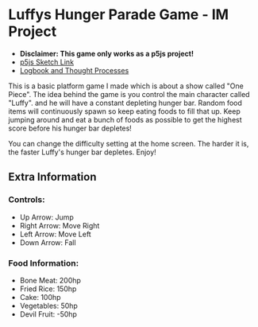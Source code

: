 # Luffys Hunger Parade Game - IM Project
- **Disclaimer: This game only works as a p5js project!** 
- [p5js Sketch Link](https://editor.p5js.org/awesomeadi00/sketches/jBd7BAc3E)
- [Logbook and Thought Processes](https://intro.nyuadim.com/2023/03/07/midterm-final-project/)

This is a basic platform game I made which is about a show called "One Piece". The idea behind the game is you control the main character called "Luffy". and he will have a constant depleting hunger bar. Random food items will continuously spawn so keep eating foods to fill that up. Keep jumping around and eat a bunch of foods as possible to get the highest score before his hunger bar depletes!

You can change the difficulty setting at the home screen. The harder it is, the faster Luffy's hunger bar depletes. Enjoy!

## Extra Information
### Controls:
- Up Arrow: Jump
- Right Arrow: Move Right
- Left Arrow: Move Left
- Down Arrow: Fall

### Food Information: 
- Bone Meat: 200hp
- Fried Rice: 150hp 
- Cake: 100hp
- Vegetables: 50hp
- Devil Fruit: -50hp
